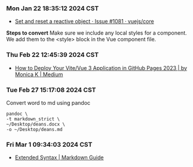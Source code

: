 ### Mon Jan 22 18:35:12 2024 CST
* [Set and reset a reactive object · Issue #1081 · vuejs/core](https://github.com/vuejs/core/issues/1081#issuecomment-621385050)

**Steps to convert**
Make sure we include any local styles for a component. We add them to the &lt;style&gt; block in the Vue component file.

### Thu Feb 22 12:45:39 2024 CST
* [How to Deploy Your Vite/Vue 3 Application in GitHub Pages 2023 | by Monica K | Medium](https://mkay11.medium.com/how-to-deploy-your-vite-vue-3-application-in-github-pages-2023-2b842f50576a)

### Tue Feb 27 15:17:08 2024 CST
Convert word to md using pandoc
```
pandoc \
-t markdown_strict \
~/Desktop/deans.docx \
-o ~/Desktop/deans.md
```

### Fri Mar  1 09:34:03 2024 CST
* [Extended Syntax | Markdown Guide](https://www.markdownguide.org/extended-syntax/#heading-ids)
